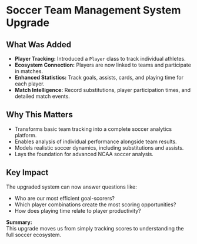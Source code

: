 # Soccer Team Management System Upgrade

## What Was Added

- **Player Tracking:** Introduced a `Player` class to track individual athletes.
- **Ecosystem Connection:** Players are now linked to teams and participate in matches.
- **Enhanced Statistics:** Track goals, assists, cards, and playing time for each player.
- **Match Intelligence:** Record substitutions, player participation times, and detailed match events.

## Why This Matters

- Transforms basic team tracking into a complete soccer analytics platform.
- Enables analysis of individual performance alongside team results.
- Models realistic soccer dynamics, including substitutions and assists.
- Lays the foundation for advanced NCAA soccer analysis.

## Key Impact

The upgraded system can now answer questions like:

- Who are our most efficient goal-scorers?
- Which player combinations create the most scoring opportunities?
- How does playing time relate to player productivity?

**Summary:**  
This upgrade moves us from simply tracking scores to understanding the full soccer ecosystem.